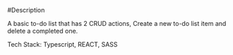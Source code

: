 #Description

A basic to-do list that has 2 CRUD actions, Create  a new to-do list item and delete a completed one.

Tech Stack: Typescript, REACT, SASS

